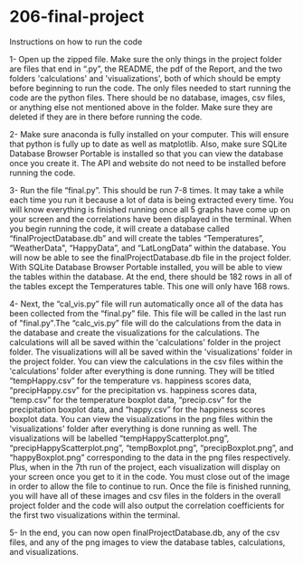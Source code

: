 # 206-final-project
Instructions on how to run the code

1- Open up the zipped file. Make sure the only things in the project folder are files that end in “.py”, the README, the pdf of the Report, and the two folders 'calculations' and 'visualizations', both of which should be empty before beginning to run the code. The only files needed to start running the code are the python files. There should be no database, images, csv files, or anything else not mentioned above in the folder. Make sure they are deleted if they are in there before running the code.

2- Make sure anaconda is fully installed on your computer. This will ensure that python is fully up to date as well as matplotlib. Also, make sure SQLite Database Browser Portable is installed so that you can view the database once you create it. The API and website do not need to be installed before running the code.

3- Run the file “final.py”. This should be run 7-8 times. It may take a while each time you run it because a lot of data is being extracted every time. You will know everything is finished running once all 5 graphs have come up on your screen and the correlations have been displayed in the terminal. When you begin running the code, it will create a database called “finalProjectDatabase.db” and will create the tables “Temperatures”, “WeatherData", “HappyData”, and “LatLongData” within the database. You will now be able to see the finalProjectDatabase.db file in the project folder. With SQLite Database Browser Portable installed, you will be able to view the tables within the database. At the end, there should be 182 rows in all of the tables except the Temperatures table. This one will only have 168 rows. 

4- Next, the “cal_vis.py” file will run automatically once all of the data has been collected from the “final.py” file. This file will be called in the last run of "final.py".The “calc_vis.py” file will do the calculations from the data in the database and create the visualizations for the calculations. The calculations will all be saved within the 'calculations' folder in the project folder. The visualizations will all be saved within the 'visualizations' folder in the project folder. You can view the calculations in the csv files within the 'calculations' folder after everything is done running. They will be titled “tempHappy.csv” for the temperature vs. happiness scores data, “precipHappy.csv” for the precipitation vs. happiness scores data, “temp.csv” for the temperature boxplot data, “precip.csv” for the precipitation boxplot data, and “happy.csv” for the happiness scores boxplot data. You can view the visualizations in the png files within the 'visualizations' folder after everything is done running as well. The visualizations will be labelled “tempHappyScatterplot.png”, “precipHappyScatterplot.png”, “tempBoxplot.png”, “precipBoxplot.png”, and “happyBoxplot.png” corresponding to the data in the png files respectively. Plus, when in the 7th run of the project, each visualization will display on your screen once you get to it in the code. You must close out of the image in order to allow the file to continue to run. Once the file is finished running, you will have all of these images and csv files in the folders in the overall project folder and the code will also output the correlation coefficients for the first two visualizations within the terminal. 

5- In the end, you can now open finalProjectDatabase.db, any of the csv files, and any of the png images to view the database tables, calculations, and visualizations.
